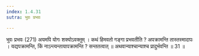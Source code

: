 ```yaml
---
index: 1.4.31
sutra: भुवः प्रभवः

---
```

 भुवः प्रभवः (271) अयमपि योगः शक्योऽवक्तुम् । कथं हिमवतो गङ्गा प्रभवतीति ? अपक्रामन्ति तास्तस्मादापः । यद्यपक्रामन्ति, किं नाऽन्त्यन्तायापक्रामन्ति ? सन्ततत्वात् ॥ अथवान्याश्चान्याश्च प्रादुर्भवन्ति ॥ 31 ॥ 